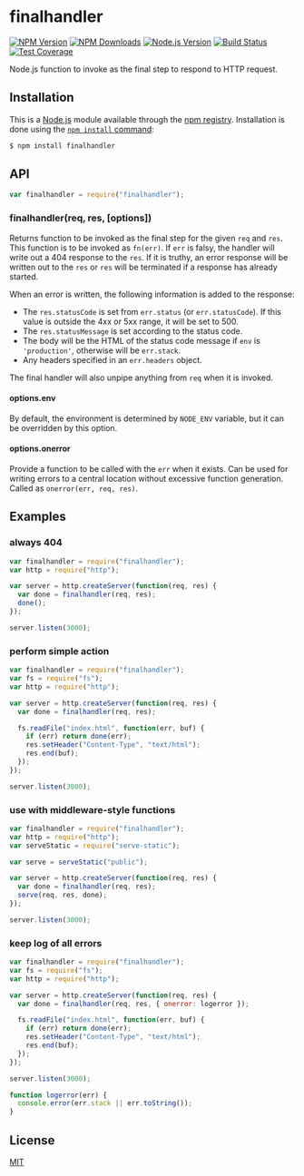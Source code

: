 # finalhandler

[![NPM Version][npm-image]][npm-url]
[![NPM Downloads][downloads-image]][downloads-url]
[![Node.js Version][node-image]][node-url]
[![Build Status][github-actions-ci-image]][github-actions-ci-url]
[![Test Coverage][coveralls-image]][coveralls-url]

Node.js function to invoke as the final step to respond to HTTP request.

## Installation

This is a [Node.js](https://nodejs.org/en/) module available through the
[npm registry](https://www.npmjs.com/). Installation is done using the
[`npm install` command](https://docs.npmjs.com/getting-started/installing-npm-packages-locally):

```sh
$ npm install finalhandler
```

## API

```js
var finalhandler = require("finalhandler");
```

### finalhandler(req, res, [options])

Returns function to be invoked as the final step for the given `req` and `res`.
This function is to be invoked as `fn(err)`. If `err` is falsy, the handler will
write out a 404 response to the `res`. If it is truthy, an error response will
be written out to the `res` or `res` will be terminated if a response has already
started.

When an error is written, the following information is added to the response:

- The `res.statusCode` is set from `err.status` (or `err.statusCode`). If
  this value is outside the 4xx or 5xx range, it will be set to 500.
- The `res.statusMessage` is set according to the status code.
- The body will be the HTML of the status code message if `env` is
  `'production'`, otherwise will be `err.stack`.
- Any headers specified in an `err.headers` object.

The final handler will also unpipe anything from `req` when it is invoked.

#### options.env

By default, the environment is determined by `NODE_ENV` variable, but it can be
overridden by this option.

#### options.onerror

Provide a function to be called with the `err` when it exists. Can be used for
writing errors to a central location without excessive function generation. Called
as `onerror(err, req, res)`.

## Examples

### always 404

```js
var finalhandler = require("finalhandler");
var http = require("http");

var server = http.createServer(function(req, res) {
  var done = finalhandler(req, res);
  done();
});

server.listen(3000);
```

### perform simple action

```js
var finalhandler = require("finalhandler");
var fs = require("fs");
var http = require("http");

var server = http.createServer(function(req, res) {
  var done = finalhandler(req, res);

  fs.readFile("index.html", function(err, buf) {
    if (err) return done(err);
    res.setHeader("Content-Type", "text/html");
    res.end(buf);
  });
});

server.listen(3000);
```

### use with middleware-style functions

```js
var finalhandler = require("finalhandler");
var http = require("http");
var serveStatic = require("serve-static");

var serve = serveStatic("public");

var server = http.createServer(function(req, res) {
  var done = finalhandler(req, res);
  serve(req, res, done);
});

server.listen(3000);
```

### keep log of all errors

```js
var finalhandler = require("finalhandler");
var fs = require("fs");
var http = require("http");

var server = http.createServer(function(req, res) {
  var done = finalhandler(req, res, { onerror: logerror });

  fs.readFile("index.html", function(err, buf) {
    if (err) return done(err);
    res.setHeader("Content-Type", "text/html");
    res.end(buf);
  });
});

server.listen(3000);

function logerror(err) {
  console.error(err.stack || err.toString());
}
```

## License

[MIT](LICENSE)

[npm-image]: https://img.shields.io/npm/v/finalhandler.svg
[npm-url]: https://npmjs.org/package/finalhandler
[node-image]: https://img.shields.io/node/v/finalhandler.svg
[node-url]: https://nodejs.org/en/download
[coveralls-image]: https://img.shields.io/coveralls/pillarjs/finalhandler.svg
[coveralls-url]: https://coveralls.io/r/pillarjs/finalhandler?branch=master
[downloads-image]: https://img.shields.io/npm/dm/finalhandler.svg
[downloads-url]: https://npmjs.org/package/finalhandler
[github-actions-ci-image]: https://img.shields.io/github/workflow/status/pillarjs/finalhandler/ci/master?label=ci
[github-actions-ci-url]: https://github.com/jshttp/pillarjs/finalhandler?query=workflow%3Aci
